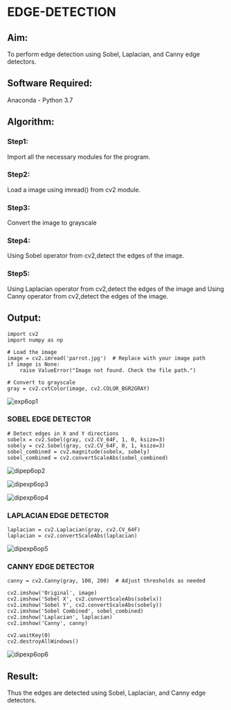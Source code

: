 # EDGE-DETECTION
## Aim:
To perform edge detection using Sobel, Laplacian, and Canny edge detectors.

## Software Required:
Anaconda - Python 3.7

## Algorithm:
### Step1:
Import all the necessary modules for the program.

### Step2:
Load a image using imread() from cv2 module.

### Step3:
Convert the image to grayscale

### Step4:
Using Sobel operator from cv2,detect the edges of the image.

### Step5:

Using Laplacian operator from cv2,detect the edges of the image and Using Canny operator from cv2,detect the edges of the image.

## Output:
```
import cv2
import numpy as np

# Load the image
image = cv2.imread('parrot.jpg')  # Replace with your image path
if image is None:
    raise ValueError("Image not found. Check the file path.")

# Convert to grayscale
gray = cv2.cvtColor(image, cv2.COLOR_BGR2GRAY)
```

![exp6op1](https://github.com/user-attachments/assets/75b9b65f-dd3f-46ab-b709-845dc0fd6834)

### SOBEL EDGE DETECTOR
```
# Detect edges in X and Y directions
sobelx = cv2.Sobel(gray, cv2.CV_64F, 1, 0, ksize=3)
sobely = cv2.Sobel(gray, cv2.CV_64F, 0, 1, ksize=3)
sobel_combined = cv2.magnitude(sobelx, sobely)
sobel_combined = cv2.convertScaleAbs(sobel_combined)
```
![dipep6op2](https://github.com/user-attachments/assets/30a8baec-3b11-4d00-8206-eb8a13283e31)

![dipexp6op3](https://github.com/user-attachments/assets/a8979d64-db66-4b2b-8835-02d91ca715dd)

![dipexp6op4](https://github.com/user-attachments/assets/423a9445-d245-4280-b20b-893679926f2b)



### LAPLACIAN EDGE DETECTOR
```
laplacian = cv2.Laplacian(gray, cv2.CV_64F)
laplacian = cv2.convertScaleAbs(laplacian)
```
![dipexp6op5](https://github.com/user-attachments/assets/611e4f1a-9422-4a8b-85c6-cb6760fb5017)




### CANNY EDGE DETECTOR
```
canny = cv2.Canny(gray, 100, 200)  # Adjust thresholds as needed

```
```
cv2.imshow('Original', image)
cv2.imshow('Sobel X', cv2.convertScaleAbs(sobelx))
cv2.imshow('Sobel Y', cv2.convertScaleAbs(sobely))
cv2.imshow('Sobel Combined', sobel_combined)
cv2.imshow('Laplacian', laplacian)
cv2.imshow('Canny', canny)

cv2.waitKey(0)
cv2.destroyAllWindows()
```

![dipexp6op6](https://github.com/user-attachments/assets/e2664ab4-e9c5-432f-a8d9-94fd26b3920d)

## Result:
Thus the edges are detected using Sobel, Laplacian, and Canny edge detectors.
